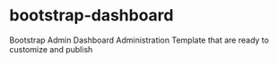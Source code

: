# bootstrap-dashboard
Bootstrap Admin Dashboard Administration Template that are ready to customize and publish
 
